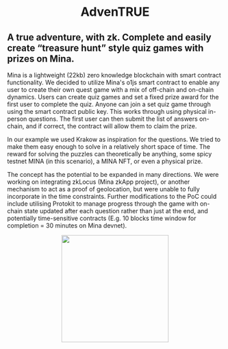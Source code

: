 # <p align="center"> AdvenTRUE
## A true adventure, with zk. Complete and easily create “treasure hunt” style quiz games with prizes on Mina. 
Mina is a lightweight (22kb) zero knowledge blockchain with smart contract functionality. We decided to utilize Mina's o1js smart contract to enable any user to create their own quest game with a mix of off-chain and on-chain dynamics. Users can create quiz games and set a fixed prize award for the first user to complete the quiz. Anyone can join a set quiz game through using the smart contract public key. This works through using physical in-person questions. The first user can then submit the list of answers on-chain, and if correct, the contract will allow them to claim the prize.

In our example we used Krakow as inspiration for the questions. We tried to make them easy enough to solve in a relatively short space of time. The reward for solving the puzzles can theoretically be anything, some spicy testnet MINA (in this scenario), a MINA NFT, or even a physical prize.

The concept has the potential to be expanded in many directions. We were working on integrating zkLocus (Mina zkApp project), or another mechanism to act as a proof of geolocation, but were unable to fully incorporate in the time constraints. Further modifications to the PoC could include utilising Protokit to manage progress through the game with on-chain state updated after each question rather than just at the end, and potentially time-sensitive contracts (E.g. 10 blocks time window for completion = 30 minutes on Mina devnet). 

<p align="center">
  <img src="https://github.com/sqrt-xx/adventrue/assets/37027892/b21c6006-d361-4bd1-a5db-97dcdf08158f" width="250" height="250">

